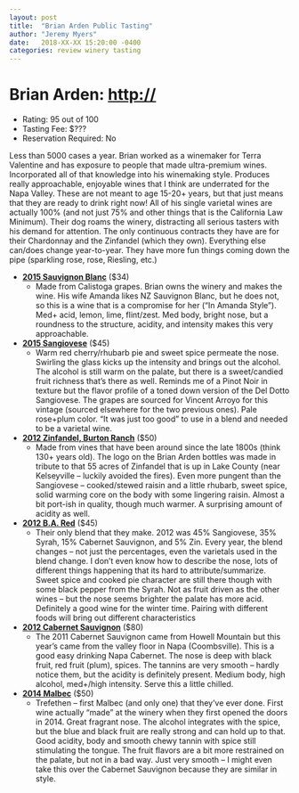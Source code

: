 ```yaml
---
layout: post
title:  "Brian Arden Public Tasting"
author: "Jeremy Myers"
date:   2018-XX-XX 15:20:00 -0400
categories: review winery tasting
---
```

# **Brian Arden**: <http://>
* Rating: 95 out of 100
* Tasting Fee: $???
* Reservation Required: No

Less than 5000 cases a year.  Brian worked as a winemaker for Terra Valentine and has exposure to people that made ultra-premium wines.  Incorporated all of that knowledge into his winemaking style.  Produces really approachable, enjoyable wines that I think are underrated for the Napa Valley.  These are not meant to age 15-20+ years, but that just means that they are ready to drink right now!  All of his single varietal wines are actually 100% (and not just 75% and other things that is the California Law Minimum).  Their dog roams the winery, distracting all serious tasters with his demand for attention.  The only continuous contracts they have are for their Chardonnay and the Zinfandel (which they own).  Everything else can/does change year-to-year.  They have more fun things coming down the pipe (sparkling rose, rose, Riesling, etc.)

* [**2015 Sauvignon Blanc**]() ($34)
  * Made from Calistoga grapes.  Brian owns the winery and makes the wine.  His wife Amanda likes NZ Sauvignon Blanc, but he does not, so this is a wine that is a compromise for her (“In Amanda Style”).  Med+ acid, lemon, lime, flint/zest.  Med body, bright nose, but a roundness to the structure, acidity, and intensity makes this very approachable.
* [**2015 Sangiovese**]() ($45)
  * Warm red cherry/rhubarb pie and sweet spice permeate the nose.  Swirling the glass kicks up the intensity and brings out the alcohol.  The alcohol is still warm on the palate, but there is a sweet/candied fruit richness that’s there as well.  Reminds me of a Pinot Noir in texture but the flavor profile of a toned down version of the Del Dotto Sangiovese.  The grapes are sourced for Vincent Arroyo for this vintage (sourced elsewhere for the two previous ones).  Pale rose+plum color.  “It was just too good” to use in a blend and needed to be a varietal wine.
* [**2012 Zinfandel, Burton Ranch**]() ($50)
  * Made from vines that have been around since the late 1800s (think 130+ years old).  The logo on the Brian Arden bottles was made in tribute to that 55 acres of Zinfandel that is up in Lake County (near Kelseyville – luckily avoided the fires).  Even more pungent than the Sangiovese – cooked/stewed raisin and a little rhubarb, sweet spice, solid warming core on the body with some lingering raisin.  Almost a bit port-ish in quality, though much warmer.  A surprising amount of acidity as well.  
* [**2012 B.A. Red**]() ($45)
  * Their only blend that they make.  2012 was 45% Sangiovese, 35% Syrah, 15% Cabernet Sauvignon, and 5% Zin.  Every year, the blend changes – not just the percentages, even the varietals used in the blend change.  I don’t even know how to describe the nose, lots of different things happening that its hard to attribute/summarize.  Sweet spice and cooked pie character are still there though with some black pepper from the Syrah.  Not as fruit driven as the other wines – but the nose seems brighter the palate has more acid.  Definitely a good wine for the winter time.  Pairing with different foods will bring out different characteristics
* [**2012 Cabernet Sauvignon**]() ($80)
  * The 2011 Cabernet Sauvignon came from Howell Mountain but this year’s came from the valley floor in Napa (Coombsville).  This is a good easy drinking Napa Cabernet.  The nose is deep with black fruit, red fruit (plum), spices.  The tannins are very smooth – hardly notice them, but the acidity is definitely present.  Medium body, high alcohol, med+/high intensity.  Serve this a little chilled.
* [**2014 Malbec**]() ($50)
  * Trefethen – first Malbec (and only one) that they’ve ever done.  First wine actually “made” at the winery when they first opened the doors in 2014.  Great fragrant nose.  The alcohol integrates with the spice, but the blue and black fruit are really strong and can hold up to that.  Good acidity, body and smooth chewy tannin with spice still stimulating the tongue.  The fruit flavors are a bit more restrained on the palate, but not in a bad way.  Just very smooth – I might even take this over the Cabernet Sauvignon because they are similar in style.  

